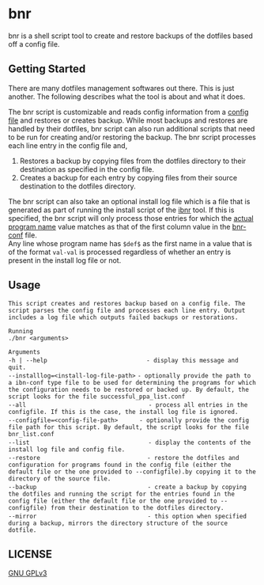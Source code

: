 # bnr
bnr is a shell script tool to create and restore backups of the dotfiles based off a config file.

## Getting Started
There are many dotfiles management softwares out there. This is just another. The following describes what the tool is about and what it does.  
  
The bnr script is customizable and reads config information from a [config file](https://github.com/wrvenkat/bnr-conf) and restores or creates backup. While most backups and restores are handled by their dotfiles, bnr script can also run additional scripts that need to be run for creating and/or restoring the backup. The bnr script processes each line entry in the config file and,  

1. Restores a backup by copying files from the dotfiles directory to their destination as specified in the config file.
2. Creates a backup for each entry by copying files from their source destination to the dotfiles directory.  

The bnr script can also take an optional install log file which is a file that is generated as part of running the install script of the [ibnr](https://github.com/wrvenkat/ibnr) tool. If this is specified, the bnr script will only process those entries for which the [actual program name](https://github.com/wrvenkat/ibnr-conf#format) value matches as that of the first column value in the [bnr-conf]() file.  
Any line whose program name has `$def$` as the first name in a value that is of the format `val-val` is processed regardless of whether an entry is present in the install log file or not.

## Usage
  
`This script creates and restores backup based on a config file. The script parses the config file and processes each line entry. Output includes a log file which outputs failed backups or restorations.`  

`Running`  
`./bnr <arguments>`  

`Arguments`  
`-h | --help`&nbsp;&nbsp;&nbsp;&nbsp;&nbsp;&nbsp;&nbsp;&nbsp;&nbsp;&nbsp;&nbsp;&nbsp;&nbsp;&nbsp;&nbsp;&nbsp;&nbsp;&nbsp;&nbsp;&nbsp;&nbsp;&nbsp;&nbsp;&nbsp;&nbsp;&nbsp;&nbsp;&nbsp;&nbsp;&nbsp;&nbsp;&nbsp;&nbsp;&nbsp;&nbsp;&nbsp;&nbsp;&nbsp;&nbsp;&nbsp;&nbsp;&nbsp;&nbsp;&nbsp;&nbsp;&nbsp;&nbsp;&nbsp;&nbsp;&nbsp;&nbsp;`- display this message and quit.`  
`--installlog=<install-log-file-path>`&nbsp;`- optionally provide the path to a ibn-conf type file to be used for determining the programs for which the configuration needs to be restored or backed up. By default, the script looks for the file successful_ppa_list.conf`  
`--all`&nbsp;&nbsp;&nbsp;&nbsp;&nbsp;&nbsp;&nbsp;&nbsp;&nbsp;&nbsp;&nbsp;&nbsp;&nbsp;&nbsp;&nbsp;&nbsp;&nbsp;&nbsp;&nbsp;&nbsp;&nbsp;&nbsp;&nbsp;&nbsp;&nbsp;&nbsp;&nbsp;&nbsp;&nbsp;&nbsp;&nbsp;&nbsp;&nbsp;&nbsp;&nbsp;&nbsp;&nbsp;&nbsp;&nbsp;&nbsp;&nbsp;&nbsp;&nbsp;&nbsp;&nbsp;&nbsp;&nbsp;&nbsp;&nbsp;&nbsp;&nbsp;&nbsp;&nbsp;&nbsp;&nbsp;&nbsp;&nbsp;&nbsp;&nbsp;&nbsp;&nbsp;&nbsp;&nbsp;`- process all entries in the configfile. If this is the case, the install log file is ignored.`  
`--configfile=<config-file-path>`&nbsp;&nbsp;&nbsp;&nbsp;&nbsp;&nbsp;&nbsp;&nbsp;&nbsp;&nbsp;&nbsp;`- optionally provide the config file path for this script. By default, the script looks for the file bnr_list.conf`  
`--list`&nbsp;&nbsp;&nbsp;&nbsp;&nbsp;&nbsp;&nbsp;&nbsp;&nbsp;&nbsp;&nbsp;&nbsp;&nbsp;&nbsp;&nbsp;&nbsp;&nbsp;&nbsp;&nbsp;&nbsp;&nbsp;&nbsp;&nbsp;&nbsp;&nbsp;&nbsp;&nbsp;&nbsp;&nbsp;&nbsp;&nbsp;&nbsp;&nbsp;&nbsp;&nbsp;&nbsp;&nbsp;&nbsp;&nbsp;&nbsp;&nbsp;&nbsp;&nbsp;&nbsp;&nbsp;&nbsp;&nbsp;&nbsp;&nbsp;&nbsp;&nbsp;&nbsp;&nbsp;&nbsp;&nbsp;&nbsp;&nbsp;&nbsp;&nbsp;&nbsp;&nbsp;`- display the contents of the install log file and config file.`  
`--restore`&nbsp;&nbsp;&nbsp;&nbsp;&nbsp;&nbsp;&nbsp;&nbsp;&nbsp;&nbsp;&nbsp;&nbsp;&nbsp;&nbsp;&nbsp;&nbsp;&nbsp;&nbsp;&nbsp;&nbsp;&nbsp;&nbsp;&nbsp;&nbsp;&nbsp;&nbsp;&nbsp;&nbsp;&nbsp;&nbsp;&nbsp;&nbsp;&nbsp;&nbsp;&nbsp;&nbsp;&nbsp;&nbsp;&nbsp;&nbsp;&nbsp;&nbsp;&nbsp;&nbsp;&nbsp;&nbsp;&nbsp;&nbsp;&nbsp;&nbsp;&nbsp;&nbsp;&nbsp;&nbsp;&nbsp;`- restore the dotfiles and configuration for programs found in the config file (either the default file or the one provided to --configfile).by copying it to the directory of the source file.`  
`--backup`&nbsp;&nbsp;&nbsp;&nbsp;&nbsp;&nbsp;&nbsp;&nbsp;&nbsp;&nbsp;&nbsp;&nbsp;&nbsp;&nbsp;&nbsp;&nbsp;&nbsp;&nbsp;&nbsp;&nbsp;&nbsp;&nbsp;&nbsp;&nbsp;&nbsp;&nbsp;&nbsp;&nbsp;&nbsp;&nbsp;&nbsp;&nbsp;&nbsp;&nbsp;&nbsp;&nbsp;&nbsp;&nbsp;&nbsp;&nbsp;&nbsp;&nbsp;&nbsp;&nbsp;&nbsp;&nbsp;&nbsp;&nbsp;&nbsp;&nbsp;&nbsp;&nbsp;&nbsp;&nbsp;&nbsp;&nbsp;&nbsp;`- create a backup by copying the dotfiles and running the script for the entries found in the config file (either the default file or the one provided to --configfile) from their destination to the dotfiles directory.`  
`--mirror`&nbsp;&nbsp;&nbsp;&nbsp;&nbsp;&nbsp;&nbsp;&nbsp;&nbsp;&nbsp;&nbsp;&nbsp;&nbsp;&nbsp;&nbsp;&nbsp;&nbsp;&nbsp;&nbsp;&nbsp;&nbsp;&nbsp;&nbsp;&nbsp;&nbsp;&nbsp;&nbsp;&nbsp;&nbsp;&nbsp;&nbsp;&nbsp;&nbsp;&nbsp;&nbsp;&nbsp;&nbsp;&nbsp;&nbsp;&nbsp;&nbsp;&nbsp;&nbsp;&nbsp;&nbsp;&nbsp;&nbsp;&nbsp;&nbsp;&nbsp;&nbsp;&nbsp;&nbsp;&nbsp;&nbsp;&nbsp;&nbsp;`- this option when specified during a backup, mirrors the directory structure of the source dotfile.`

## LICENSE

[GNU GPLv3](https://www.gnu.org/licenses/gpl-3.0.en.html)
